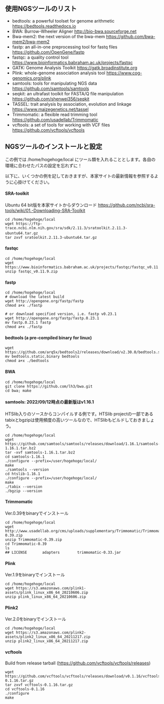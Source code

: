 ## 使用NGSツールのリスト

* bedtools: a powerful toolset for genome arithmetic https://bedtools.readthedocs.io
* BWA: Burrow-Wheeler Aligner http://bio-bwa.sourceforge.net
* Bwa-mem2: the next version of the bwa-mem https://github.com/bwa-mem2/bwa-mem2
* fastp: an all-in-one preprocessing tool for fastq files https://github.com/OpenGene/fastp
* fastqc: a quality control tool https://www.bioinformatics.babraham.ac.uk/projects/fastqc
* GATK: Genome Analysis Toolkit https://gatk.broadinstitute.org
* Plink: whole-genome association analysis tool https://www.cog-genomics.org/plink
* samtools: tools for manipulating NGS data https://github.com/samtools/samtools
* seqkit: an ultrafast toolkit for FASTA/Q file manipulation https://github.com/shenwei356/seqkit
* TASSEL: trait analysis by association, evolution and linkage https://www.maizegenetics.net/tassel
* Trimmomatic: a flexible read trimming tool https://github.com/usadellab/Trimmomatic
* vcftools: a set of tools for working with VCF files https://github.com/vcftools/vcftools


## NGSツールのインストールと設定
この例では /home/hogehoge/local にツール類を入れることとします。各自の環境に合わせたパスの設定を忘れずに！

以下に、いくつかの例を記しておきますが、本家サイトの最新情報を参照するように心掛けてください。

#### SRA-toolkit
Ubuntu 64 bit版を本家サイトからダウンロード https://github.com/ncbi/sra-tools/wiki/01.-Downloading-SRA-Toolkit
```
cd /home/hogehoge/local
wget https://ftp-trace.ncbi.nlm.nih.gov/sra/sdk/2.11.3/sratoolkit.2.11.3-ubuntu64.tar.gz　
tar zxvf sratoolkit.2.11.3-ubuntu64.tar.gz
```


#### fastqc
```
cd /home/hogehoge/local
wget https://www.bioinformatics.babraham.ac.uk/projects/fastqc/fastqc_v0.11.9.zip
unzip fastqc_v0.11.9.zip
```


#### fastp
```
cd /home/hogehoge/local
# download the latest build
wget http://opengene.org/fastp/fastp
chmod a+x ./fastp

# or download specified version, i.e. fastp v0.23.1
wget http://opengene.org/fastp/fastp.0.23.1
mv fastp.0.23.1 fastp
chmod a+x ./fastp
```

#### bedtools (a pre-compiled binary for linux)
```
wget https://github.com/arq5x/bedtools2/releases/download/v2.30.0/bedtools.static.binary
mv bedtools.static.binary bedtools
chmod a+x ./bedtools
```

#### BWA
```
cd /home/hogehoge/local
git clone https://github.com/lh3/bwa.git
cd bwa; make
```

#### samtools: 2022/09/12時点の最新版はv1.16.1
HTSlib入りのソースからコンパイルする例です。HTSlib projectの一部であるtabixとbgzipは使用頻度の高いツールなので、HTSlibもビルドしておきましょう。

```
cd /home/hogehoge/local
wget https://github.com/samtools/samtools/releases/download/1.16.1/samtools-1.16.1.tar.bz2
tar -xvf samtools-1.16.1.tar.bz2
cd samtools-1.16.1
./configure --prefix=/user/hogehoge/local/
make
./samtools --version
cd htslib-1.16.1
./configure --prefix=/user/hogehoge/local/
make
./tabix --version
./bgzip --version

```
#### Trimmomatic
Ver.0.39をbinaryでインストール

```
cd /home/hogehoge/local
wget http://www.usadellab.org/cms/uploads/supplementary/Trimmomatic/Trimmomatic-0.39.zip
unzip Trimmomatic-0.39.zip
cd Trimmomatic-0.39
ls
## LICENSE       adapters        trimmomatic-0.33.jar
```

#### Plink
Ver.1.9をbinaryでインストール

```
cd /home/hogehoge/local
wget https://s3.amazonaws.com/plink1-assets/plink_linux_x86_64_20210606.zip
unzip plink_linux_x86_64_20210606.zip
```

#### Plink2
Ver.2.0をbinaryでインストール

```
cd /home/hogehoge/local
wget https://s3.amazonaws.com/plink2-assets/plink2_linux_x86_64_20211217.zip
unzip plink2_linux_x86_64_20211217.zip
```

#### vcftools
Build from release tarball (https://github.com/vcftools/vcftools/releases)
```
wget https://github.com/vcftools/vcftools/releases/download/v0.1.16/vcftools-0.1.16.tar.gz
tar zxvf vcftools-0.1.16.tar.gz
cd vcftools-0.1.16
./configure
make
```
